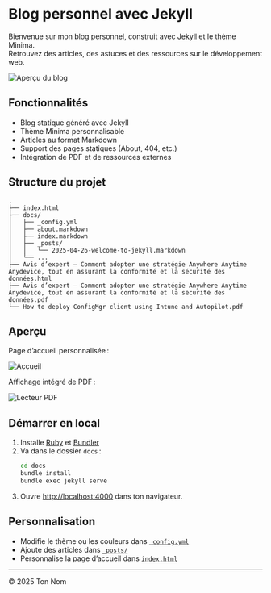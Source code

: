 # Blog personnel avec Jekyll

Bienvenue sur mon blog personnel, construit avec [Jekyll](https://jekyllrb.com/) et le thème Minima.  
Retrouvez des articles, des astuces et des ressources sur le développement web.

![Aperçu du blog](docs/assets/demo-home.png)

## Fonctionnalités

- Blog statique généré avec Jekyll
- Thème Minima personnalisable
- Articles au format Markdown
- Support des pages statiques (About, 404, etc.)
- Intégration de PDF et de ressources externes

## Structure du projet

```
.
├── index.html
├── docs/
│   ├── _config.yml
│   ├── about.markdown
│   ├── index.markdown
│   ├── _posts/
│   │   └── 2025-04-26-welcome-to-jekyll.markdown
│   └── ...
├── Avis d’expert – Comment adopter une stratégie Anywhere Anytime Anydevice, tout en assurant la conformité et la sécurité des données.html
├── Avis d’expert – Comment adopter une stratégie Anywhere Anytime Anydevice, tout en assurant la conformité et la sécurité des données.pdf
└── How to deploy ConfigMgr client using Intune and Autopilot.pdf
```

## Aperçu

Page d’accueil personnalisée :

![Accueil](docs/assets/demo-index.png)

Affichage intégré de PDF :

![Lecteur PDF](docs/assets/demo-pdf.png)

## Démarrer en local

1. Installe [Ruby](https://www.ruby-lang.org/fr/) et [Bundler](https://bundler.io/)
2. Va dans le dossier `docs` :
   ```sh
   cd docs
   bundle install
   bundle exec jekyll serve
   ```
3. Ouvre [http://localhost:4000](http://localhost:4000) dans ton navigateur.

## Personnalisation

- Modifie le thème ou les couleurs dans [`_config.yml`](docs/_config.yml)
- Ajoute des articles dans [`_posts/`](docs/_posts/)
- Personnalise la page d’accueil dans [`index.html`](index.html)

---

© 2025 Ton Nom
